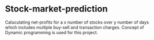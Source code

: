 # Stock-market-prediction

Caluculating net-profits for a x number of stocks over y number of days which includes multiple buy-sell and transaction charges.
Concept of Dynamic programming is used for this project. 
